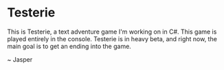 # Testerie
This is Testerie, a text adventure game I'm working on in C#.
This game is played entirely in the console.
Testerie is in heavy beta, and right now, the main goal is to get an ending into the game.

~ Jasper
